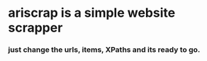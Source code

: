 # ariscrap is a simple website scrapper
### just change the urls, items, XPaths and its ready to go.
